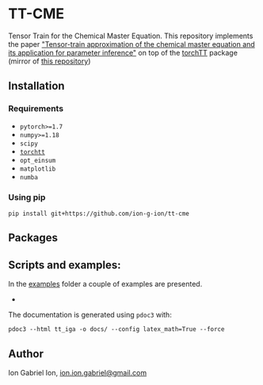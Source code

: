 # TT-CME

Tensor Train for the Chemical Master Equation. 
This repository implements the paper ["Tensor-train approximation of the chemical master equation and its application for parameter inference"](https://aip.scitation.org/doi/10.1063/5.0045521) on top of the [torchTT](https://github.com/ion-g-ion/torchTT) package (mirror of [this repository](https://github.com/ion-g-ion/paper-cme-tt))

## Installation

### Requirements

 * `pytorch>=1.7`
 * `numpy>=1.18`
 * `scipy`
 * [`torchtt`](https://github.com/ion-g-ion/torchtt)
 * `opt_einsum`
 * `matplotlib`
 * `numba`
### Using pip

```
pip install git+https://github.com/ion-g-ion/tt-cme
```

## Packages

## Scripts and examples:

In the [examples](./examples/) folder a couple of examples are presented. 

* 

The documentation is generated using `pdoc3` with:

```
pdoc3 --html tt_iga -o docs/ --config latex_math=True --force
```

## Author

Ion Gabriel Ion, ion.ion.gabriel@gmail.com